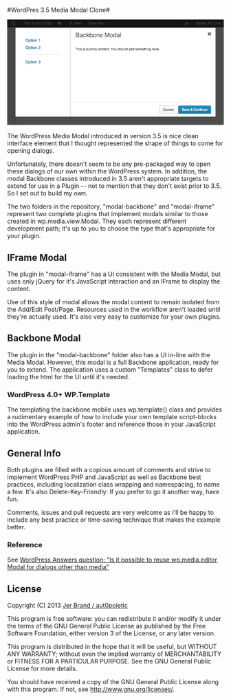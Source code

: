 #WordPres 3.5 Media Modal Clone#

![](screenshot.png)

The WordPress Media Modal introduced in version 3.5 is nice clean interface element that I thought
represented the shape of things to come for opening dialogs.

Unfortunately, there doesn't seem to be any pre-packaged way to open these dialogs of our own within the WordPress
system. In addition, the modal Backbone classes introduced in 3.5 aren't appropriate targets to extend for use
in a Plugin -- not to mention that they don't exist prior to 3.5. So I set out to build my own.

The two folders in the repository, "modal-backbone" and "modal-iframe" represent two complete plugins that
implement modals similar to those created in wp.media.view.Modal. They each represent different development path;
it's up to you to choose the type that's appropriate for your plugin.

## IFrame Modal ##

The plugin in "modal-iframe" has a UI consistent with the Media Modal, but uses only jQuery for it's JavaScript
interaction and an IFrame to display the content.

Use of this style of modal allows the modal content to remain isolated from the Add/Edit Post/Page. Resources used
in the workflow aren't loaded until they're actually used. It's also very easy to customize for your own plugins.

## Backbone Modal ##

The plugin in the "modal-backbone" folder also has a UI in-line with the Media Modal. However, this modal is a full
Backbone application, ready for you to extend.  The application uses a custom "Templates" class to defer loading the
html for the UI until it's needed.

### WordPress 4.0+ WP.Template ###
The templating the backbone mobile uses wp.template() class and provides a rudimentary example of how to include your
own template script-blocks into the WordPress admin's footer and reference those in your JavaScript application.

## General Info ##

Both plugins are filled with a copious amount of comments and strive to implement WordPress PHP and JavaScript as well
as Backbone best practices, including localization class wrapping and namespacing, to name a few.
It's also Delete-Key-Friendly: If you prefer to go it another way, have fun.

Comments, issues and pull requests are very welcome as I'll be happy to include any best practice or time-saving technique
that makes the example better.

### Reference ###

See [WordPress Answers question: "Is it possible to reuse wp.media.editor Modal for dialogs other than media" ](http://wordpress.stackexchange.com/questions/85442/)

## License ##

Copyright (C) 2013  [Jer Brand / aut0poietic](http://irresponsibleart.com)

This program is free software: you can redistribute it and/or modify
it under the terms of the GNU General Public License as published by
the Free Software Foundation, either version 3 of the License, or
any later version.

This program is distributed in the hope that it will be useful,
but WITHOUT ANY WARRANTY; without even the implied warranty of
MERCHANTABILITY or FITNESS FOR A PARTICULAR PURPOSE.  See the
GNU General Public License for more details.

You should have received a copy of the GNU General Public License
along with this program.  If not, see <http://www.gnu.org/licenses/>.

